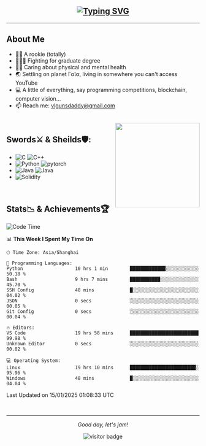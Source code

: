 <h2 align="center">
  <a href="https://git.io/typing-svg"><img src="https://readme-typing-svg.demolab.com?font=Fira+Code&weight=500&size=23&pause=1000&color=003399&center=true&vCenter=true&width=435&lines=This+is+!not+Vlgunsdaddy." alt="Typing SVG" /></a>
</h2>
<hr>

## About Me
- 👨‍💻 A rookie (totally)
- 👨🏻‍🎓 Fighting for graduate degree
- 🏋️‍♂️ Caring about physical and mental health
- 🌏 Settling on planet Γαῖα, living in somewhere you can't access YouTube
- 💻 A little of everything, say programming competitions, blockchain, computer vision...
- 📫 Reach me: vlgunsdaddy@gmail.com

<br>

<img align="right" height="220" src="https://media.giphy.com/media/xT9IgwvIzQOUIeVxAI/giphy.gif"/>

## Swords⚔️ & Sheilds🛡:
* ![C](https://img.shields.io/badge/-C-000?&logo=c&color=003399) ![C++](https://img.shields.io/badge/-C++-000?&logo=cplusplus&color=blue)
* ![Python](https://img.shields.io/badge/-Python-000?&logo=python&color=d8b125&logoColor=346d9d) ![pytorch](https://img.shields.io/badge/-PyTorch-000?&logo=pytorch) 
* ![Java](https://img.shields.io/badge/-Java-000?color=b01719) ![Java](https://img.shields.io/badge/-SpringBoot-000?&logo=springboot&color=ffffff)  
* ![Solidity](https://img.shields.io/badge/-Solidity-000?&logo=solidity&color=65afff&logoColor=172533) 


<br>

## Stats📉 & Achievements🏆
<!-- Empty for now but will be full little by little🤘👊💪-->

<!--START_SECTION:waka-->
![Code Time](http://img.shields.io/badge/Code%20Time-1%2C523%20hrs%2055%20mins-blue)

📊 **This Week I Spent My Time On** 

```text
🕑︎ Time Zone: Asia/Shanghai

💬 Programming Languages: 
Python                   10 hrs 1 min        █████████████░░░░░░░░░░░░   50.18 % 
Bash                     9 hrs 7 mins        ███████████░░░░░░░░░░░░░░   45.70 % 
SSH Config               48 mins             █░░░░░░░░░░░░░░░░░░░░░░░░   04.02 % 
JSON                     0 secs              ░░░░░░░░░░░░░░░░░░░░░░░░░   00.05 % 
Git Config               0 secs              ░░░░░░░░░░░░░░░░░░░░░░░░░   00.04 % 

🔥 Editors: 
VS Code                  19 hrs 58 mins      █████████████████████████   99.98 % 
Unknown Editor           0 secs              ░░░░░░░░░░░░░░░░░░░░░░░░░   00.02 % 

💻 Operating System: 
Linux                    19 hrs 10 mins      ████████████████████████░   95.96 % 
Windows                  48 mins             █░░░░░░░░░░░░░░░░░░░░░░░░   04.04 % 
```


 Last Updated on 15/01/2025 01:08:33 UTC
<!--END_SECTION:waka-->

<br>

<hr>

<p align="center">
  <i>Good day, let's jam!</i>

<p  align="center">
<img src="https://visitor-badge.laobi.icu/badge?page_id=vlgunsdaddy.vlgunsdaddy" alt="visitor badge"/>
</p>

<!-- 
### Hi there 👋

**vlgunsdaddy/vlgunsdaddy** is a ✨ _special_ ✨ repository because its `README.md` (this file) appears on your GitHub profile.

Here are some ideas to get you started:

- 🔭 I’m currently working on ...
- 🌱 I’m currently learning ...
- 👯 I’m looking to collaborate on ...
- 🤔 I’m looking for help with ...
- 💬 Ask me about ...
- 📫 How to reach me: ...
- 😄 Pronouns: ...
- ⚡ Fun fact: ... 
-->

